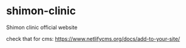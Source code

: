# shimon-clinic
Shimon clinic official website

check that for cms: 
https://www.netlifycms.org/docs/add-to-your-site/
